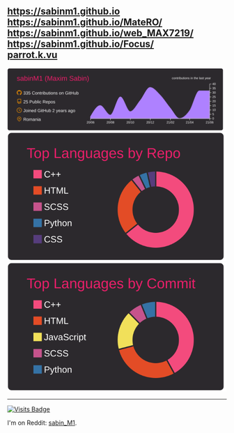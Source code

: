 https://sabinm1.github.io <br>
https://sabinm1.github.io/MateRO/ <br> 
https://sabinm1.github.io/web_MAX7219/ <br>
https://sabinm1.github.io/Focus/ <br> 
[parrot.k.vu](http://parrot.k.vu/) <br>
---

[![](https://raw.githubusercontent.com/sabinM1/sabinM1/master/profile-summary-card-output/monokai/0-profile-details.svg)](#)
[![](https://raw.githubusercontent.com/sabinM1/sabinM1/master/profile-summary-card-output/monokai/1-repos-per-language.svg)](#)
[![](https://raw.githubusercontent.com/sabinM1/sabinM1/master/profile-summary-card-output/monokai/2-most-commit-language.svg)](#)

---

[![Visits Badge](https://badges.pufler.dev/visits/sabinM1/sabinM1)](https://badges.pufler.dev)

I'm on Reddit: [sabin_M1](https://reddit.com/user/sabin_M1). <br>
